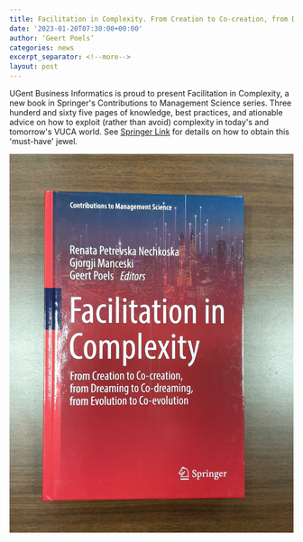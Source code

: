 ```yaml
---
title: Facilitation in Complexity. From Creation to Co-creation, from Dreaming to Co-dreaming, from Evolution to Co-evolution
date: '2023-01-20T07:30:00+00:00'
author: ‘Geert Poels’
categories: news
excerpt_separator: <!--more-->
layout: post
---
```


UGent Business Informatics is proud to present Facilitation in Complexity, a new book in Springer's Contributions to Management Science series. Three hunderd and sixty five pages of knowledge, best practices, and ationable advice on how to exploit (rather than avoid) complexity in today's and tomorrow's VUCA world. See [Springer Link](https://link.springer.com/book/10.1007/978-3-031-11065-8) for details on how to obtain this 'must-have' jewel.

![](/uploads/FacilitationInComplexity.png)
<!--more-->
